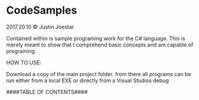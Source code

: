 # CodeSamples
2017.20.10 © Justin Joestar

Contained within is sample programing work for the C# language. This is merely meant to show that I comprehend basic concepts and am capable of programing.

HOW TO USE:
 
 Download a copy of the main project folder. from there all programs can be run either from a local EXE or directly from a Visual Studios debug

####TABLE OF CONTENTS####

